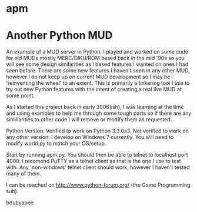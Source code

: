 apm
===

Another Python MUD
===

An example of a MUD server in Python.  I played and worked on some code for old MUDs
mostly MERC/DIKU/ROM based back in the mid '90s so you will see some design similarities
as I based features I wanted on ones I had seen before.  There are some new features
I haven't seen in any other MUD, however I do not keep up on current MUD development
so I may be 'reinventing the wheel' to an extent.  This is primarily a tinkering tool
I use to try out new Python features with the intent of creating a real live MUD at some point.

As I started this project back in early 2006(ish), I was learning at the time and using examples
to help me through some tough parts so if there are any similiarities to other code I will remove
or modify them as requested.


Python Version: Verified to work on Python 3.3.0a3.  Not verified to work on any other version.
I develop on Windows 7 currently.  You will need to modify world.py to match your OS/setup.



Start by running apm.py.  You should then be able to telnet to localhost port 4000.  I
recomend PuTTY as a telnet client as that is the one I use to test with.  Any 'non-windows'
telnet client should work, however I haven't tested many of them.

I can be reached on http://www.python-forum.org/ (the Game Programming sub).

bdubyapee